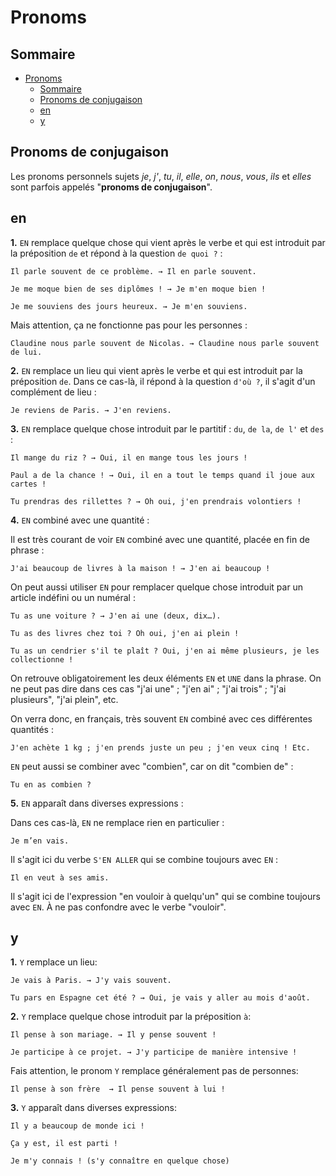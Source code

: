 # Pronoms

## Sommaire

- [Pronoms](#pronoms)
  - [Sommaire](#sommaire)
  - [Pronoms de conjugaison](#pronoms-de-conjugaison)
  - [en](#en)
  - [y](#y)

## Pronoms de conjugaison

Les pronoms personnels sujets *je*, *j'*, *tu*, *il*, *elle*, *on*, *nous*, *vous*, *ils* et *elles* sont parfois appelés "**pronoms de conjugaison**".

## en

**1\.** `EN` remplace quelque chose qui vient après le verbe et qui est introduit par la préposition `de` et répond à la question `de quoi ?` :

```text
Il parle souvent de ce problème. → Il en parle souvent.

Je me moque bien de ses diplômes ! → Je m'en moque bien !

Je me souviens des jours heureux. → Je m'en souviens.
```

Mais attention, ça ne fonctionne pas pour les personnes :

```text
Claudine nous parle souvent de Nicolas. → Claudine nous parle souvent de lui.
```

**2\.** `EN` remplace un lieu qui vient après le verbe et qui est introduit par la préposition `de`. Dans ce cas-là, il répond à la question `d'où ?`, il s'agit d'un complément de lieu :

```text
Je reviens de Paris. → J'en reviens.
```

**3\.** `EN` remplace quelque chose introduit par le partitif : `du`, `de la`, `de l'` et `des` :

```text
Il mange du riz ? → Oui, il en mange tous les jours !

Paul a de la chance ! → Oui, il en a tout le temps quand il joue aux cartes !

Tu prendras des rillettes ? → Oh oui, j'en prendrais volontiers !
```

**4\.** `EN` combiné avec une quantité :

Il est très courant de voir `EN` combiné avec une quantité, placée en fin de phrase :

```text
J'ai beaucoup de livres à la maison ! → J'en ai beaucoup !
```

On peut aussi utiliser `EN` pour remplacer quelque chose introduit par un article indéfini ou un numéral :

```text
Tu as une voiture ? → J'en ai une (deux, dix…).

Tu as des livres chez toi ? Oh oui, j'en ai plein !

Tu as un cendrier s'il te plaît ? Oui, j'en ai même plusieurs, je les collectionne !
```

On retrouve obligatoirement les deux éléments `EN` et `UNE` dans la phrase.
On ne peut pas dire dans ces cas "j'ai une" ; "j'en ai" ; "j'ai trois" ; "j'ai plusieurs", "j'ai plein", etc.

On verra donc, en français, très souvent `EN` combiné avec ces différentes quantités :

```text
J'en achète 1 kg ; j'en prends juste un peu ; j'en veux cinq ! Etc.
```

`EN` peut aussi se combiner avec  "combien", car on dit "combien de" :

```text
Tu en as combien ?
```

**5\.** `EN` apparaît dans diverses expressions :

Dans ces cas-là, `EN` ne remplace rien en particulier :

```text
Je m’en vais.
```

Il s'agit ici du verbe `S'EN ALLER` qui se combine toujours avec `EN` :

```text
Il en veut à ses amis.
```

Il s'agit ici de l'expression "en vouloir à quelqu'un" qui se combine toujours avec `EN`. À ne pas confondre avec le verbe "vouloir".

## y

**1\.** `Y` remplace un lieu:

```text
Je vais à Paris. → J'y vais souvent.

Tu pars en Espagne cet été ? → Oui, je vais y aller au mois d'août.
```

**2\.** `Y` remplace quelque chose introduit par la préposition `à`:

```text
Il pense à son mariage. → Il y pense souvent !

Je participe à ce projet. → J'y participe de manière intensive !
```

Fais attention, le pronom `Y` remplace généralement pas de personnes:

```text
Il pense à son frère  → Il pense souvent à lui !
```

**3\.** `Y` apparaît dans diverses expressions:

```text
Il y a beaucoup de monde ici !

Ça y est, il est parti !

Je m'y connais ! (s'y connaître en quelque chose)
```
